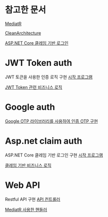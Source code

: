 # 참고한 문서
[MediatR](https://github.com/jbogard/MediatR)

[CleanArchitecture](https://github.com/jasontaylordev/CleanArchitecture)

[ASP.NET Core 클레임 기반 로그인](https://jhyeok.com/aspnetcore-claim/)

# JWT Token auth
JWT 토큰을 사용한 인증 로직 구현
[시작 프로그램](https://github.com/dudwn1745/profile/blob/master/Program.cs)

[JWT Token 관련 비즈니스 로직](https://github.com/dudwn1745/profile/blob/master/Service/JwtService.cs)


# Google auth
[Google OTP 라이브러리를 사용하여 인증 OTP 구현](https://github.com/dudwn1745/profile/blob/master/Service/GoogleAuthService.cs)

# Asp.net claim auth
ASP.NET Core 클레임 기반 로그인 구현
[시작 프로그램](https://github.com/dudwn1745/profile/blob/master/Program.cs)

[클레임 기반 비즈니스 로직](https://github.com/dudwn1745/profile/blob/master/Service/AuthService.cs)

# Web API
Restful API 구현
[API 컨트롤러](https://github.com/dudwn1745/profile/blob/master/Controllers/ApiController.cs)

[MediatR 사용한 핸들러](https://github.com/dudwn1745/profile/blob/master/Handler/GetUserInfoQuery.cs)

